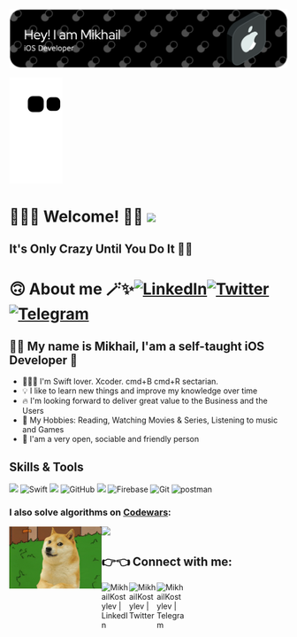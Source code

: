 ![Header](https://github.com/MikhailKostylev/MikhailKostylev/blob/main/github-header-image.png)

![snake svg](https://github.com/MikhailKostylev/MikhailKostylev/blob/output/github-contribution-grid-snake.svg)

# 🙋🏻‍♂️ Welcome! 👋🏻 ![](https://komarev.com/ghpvc/?username=MikhailKostylev)

## It's Only Crazy Until You Do It ☝🏻

# 🙃 About me 🪄✨[<img alt="LinkedIn" src="https://img.shields.io/badge/linkedin%20-%230077B5.svg?&style=for-the-badge&logo=linkedin&logoColor=white"/>][LinkedIn][<img alt="Twitter" src="https://img.shields.io/badge/Twitter%20-%231DA1F2.svg?&style=for-the-badge&logo=Twitter&logoColor=white"/>][Twitter][<img alt="Telegram" src="https://img.shields.io/badge/Telegram%20-%231877F2.svg?&style=for-the-badge&logo=Telegram&logoColor=white"/>][Telegram]
## ✌🏻 My name is Mikhail, I'am a self-taught iOS Developer 
- 🧑🏻‍💻 I'm Swift lover. Xcoder. cmd+B cmd+R sectarian.
- 💡 I like to learn new things and improve my knowledge over time
- 🔥 I'm looking forward to deliver great value to the Business and the Users
- 🎯 My Hobbies: Reading, Watching Movies & Series, Listening to music and Games
- 💫 I'am a very open, sociable and friendly person

## Skills & Tools

<img height="62em" src="https://user-images.githubusercontent.com/10991489/119416278-918ddb80-bcf3-11eb-9106-2e73b8f45902.png"/> ![Swift](https://www.vectorlogo.zone/logos/swift/swift-icon.svg) <img height="67em" src="https://developer.apple.com/design/human-interface-guidelines/macos/images/app-icon-realistic-materials_2x.png"/> ![GitHub](https://www.vectorlogo.zone/logos/github/github-icon.svg) <img height="62em" src="https://user-images.githubusercontent.com/10991489/119416543-285a9800-bcf4-11eb-8755-a9351330ef0d.jpg"/> ![Firebase](https://www.vectorlogo.zone/logos/firebase/firebase-icon.svg) ![Git](https://www.vectorlogo.zone/logos/git-scm/git-scm-icon.svg) ![postman](https://www.vectorlogo.zone/logos/getpostman/getpostman-icon.svg)

<!-- ![GitHub Streak](https://github-readme-streak-stats.herokuapp.com/?user=MikhailKostylev&theme=dark) -->

### I also solve algorithms on [Codewars](https://www.codewars.com/users/MikhailKostylev):
<img src="https://www.codewars.com/users/MikhailKostylev/badges/large">

<img align="left" src="https://github.com/MikhailKostylev/MikhailKostylev/blob/main/giphy.gif?raw=true" width="167" height="112" align="left">

## 👉👈 Connect with me:

[<img align="left" alt="MikhailKostylev | LinkedIn" width="50px" src="https://img.icons8.com/officel/344/linkedin.png" />][LinkedIn]
[<img align="left" alt="MikhailKostylev | Twitter" width="50px" src="https://img.icons8.com/office/344/twitter.png" />][Twitter]
[<img align="left" alt="MikhailKostylev | Telegram" width="50px" src="https://img.icons8.com/color/344/telegram-app--v1.png" />][Telegram]

[LinkedIn]: https://www.linkedin.com/in/mikhail-kostylev/
[Twitter]: https://twitter.com/MikhailKostyle3
[Telegram]: https://telegram.me/thxImFine


